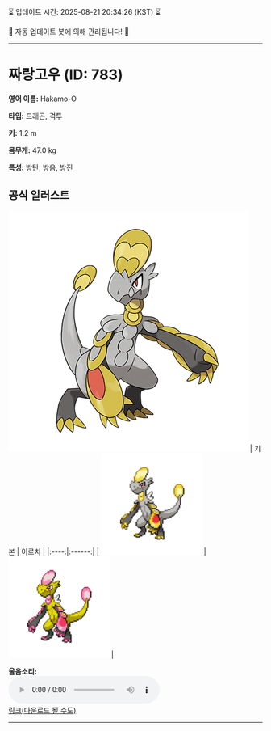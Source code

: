 
⏳ 업데이트 시간: 2025-08-21 20:34:26 (KST) ⏳

🤖 자동 업데이트 봇에 의해 관리됩니다! 🤖

---

# 짜랑고우 (ID: 783)
**영어 이름:** Hakamo-O

**타입:** 드래곤, 격투

**키:** 1.2 m

**몸무게:** 47.0 kg

**특성:** 방탄, 방음, 방진

## 공식 일러스트
![](https://raw.githubusercontent.com/PokeAPI/sprites/master/sprites/pokemon/other/official-artwork/783.png)
| 기본 | 이로치 |
|:----:|:------:|
| <img src="https://raw.githubusercontent.com/PokeAPI/sprites/master/sprites/pokemon/783.png" width="200"> | <img src="https://raw.githubusercontent.com/PokeAPI/sprites/master/sprites/pokemon/shiny/783.png" width="200"> |

**울음소리:**<br><audio controls src="https://raw.githubusercontent.com/PokeAPI/cries/main/cries/pokemon/latest/783.ogg"></audio><br> [링크(다운로드 될 수도)](https://raw.githubusercontent.com/PokeAPI/cries/main/cries/pokemon/latest/783.ogg)


---
